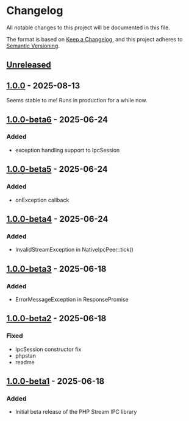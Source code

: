 # Changelog

All notable changes to this project will be documented in this file.

The format is based on [Keep a Changelog](https://keepachangelog.com/en/1.1.0/),
and this project adheres to [Semantic Versioning](https://semver.org/spec/v2.0.0.html).

## [Unreleased]



## [1.0.0] - 2025-08-13
Seems stable to me! Runs in production for a while now.

## [1.0.0-beta6] - 2025-06-24
### Added
- exception handling support to IpcSession

## [1.0.0-beta5] - 2025-06-24
### Added
- onException callback

## [1.0.0-beta4] - 2025-06-24
### Added
- InvalidStreamException in NativeIpcPeer::tick()

## [1.0.0-beta3] - 2025-06-18
### Added
- ErrorMessageException in ResponsePromise

## [1.0.0-beta2] - 2025-06-18
### Fixed
- IpcSession constructor fix
- phpstan
- readme

## [1.0.0-beta1] - 2025-06-18
### Added
- Initial beta release of the PHP Stream IPC library

[Unreleased]: https://github.com/riki137/php-stream-ipc/compare/1.0.0...main
[1.0.0]: https://github.com/riki137/php-stream-ipc/compare/1.0.0-beta6...1.0.0
[1.0.0-beta6]: https://github.com/riki137/php-stream-ipc/compare/1.0.0-beta5...1.0.0-beta6
[1.0.0-beta5]: https://github.com/riki137/php-stream-ipc/compare/1.0.0-beta4...1.0.0-beta5
[1.0.0-beta4]: https://github.com/riki137/php-stream-ipc/compare/1.0.0-beta3...1.0.0-beta4
[1.0.0-beta3]: https://github.com/riki137/php-stream-ipc/compare/1.0.0-beta2...1.0.0-beta3
[1.0.0-beta2]: https://github.com/riki137/php-stream-ipc/compare/1.0.0-beta1...1.0.0-beta2
[1.0.0-beta1]: https://github.com/riki137/php-stream-ipc/releases/tag/1.0.0-beta1
